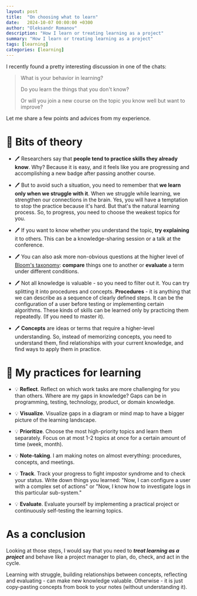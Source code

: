```yaml
---
layout: post
title:  "On choosing what to learn"
date:   2024-10-07 00:00:00 +0300
author: "Oleksandr Romanov"
description: "How I learn or treating learning as a project"
summary: "How I learn or treating learning as a project"
tags: [learning]
categories: [learning]
---
```


I recently found a pretty interesting discussion in one of the chats: 

> What is your behavior in learning? 
> 
> Do you learn the things that you don't know? 
> 
> Or will you join a new course on the topic you know well but want to improve?

Let me share a few points and advices from my experience. 

# 🔖 Bits of theory

- 🖊️ Researchers say that **people tend to practice skills they already know**. Why? Because it is easy, and it feels like you are progressing and accomplishing a new badge after passing another course.

- 🖊️ But to avoid such a situation, you need to remember that **we learn only when we struggle with it**. When we struggle while learning, we strengthen our connections in the brain. Yes, you will have a temptation to stop the practice because it's hard. But that's the natural learning process. So, to progress, you need to choose the weakest topics for you. 

- 🖊️ If you want to know whether you understand the topic, **try explaining** it to others. This can be a knowledge-sharing session or a talk at the conference.

- 🖊️ You can also ask more non-obvious questions at the higher level of [Bloom's taxonomy](https://cft.vanderbilt.edu/guides-sub-pages/blooms-taxonomy/): **compare** things one to another or **evaluate** a term under different conditions. 

- 🖊️ Not all knowledge is valuable - so you need to filter out it. You can try splitting it into procedures and concepts. **Procedures** - it is anything that we can describe as a sequence of clearly defined steps. It can be the configuration of a user before testing or implementing certain algorithms. These kinds of skills can be learned only by practicing them repeatedly. (If you need to master it).

- 🖊️ **Concepts** are ideas or terms that require a higher-level understanding. So, instead of memorizing concepts, you need to understand them, find relationships with your current knowledge, and find ways to apply them in practice. 

# 🤔 My practices for learning

- 💡 **Reflect**. Reflect on which work tasks are more challenging for you than others. Where are my gaps in knowledge? Gaps can be in programming, testing, technology, product, or domain knowledge.

- 💡 **Visualize**. Visualize gaps in a diagram or mind map to have a bigger picture of the learning landscape. 

- 💡 **Prioritize**. Choose the most high-priority topics and learn them separately. Focus on at most 1-2 topics at once for a certain amount of time (week, month). 

- 💡 **Note-taking**. I am making notes on almost everything: procedures, concepts, and meetings.

- 💡 **Track**. Track your progress to fight impostor syndrome and to check your status. Write down things you learned: "Now, I can configure a user with a complex set of actions" or "Now, I know how to investigate logs in this particular sub-system."

- 💡 **Evaluate**. Evaluate yourself by implementing a practical project or continuously self-testing the learning topics. 

# As a conclusion

Looking at those steps, I would say that you need to ***treat learning as a project*** and behave like a project manager to plan, do, check, and act in the cycle.

Learning with struggle, building relationships between concepts, reflecting and evaluating - can make new knowledge valuable. Otherwise - it is just copy-pasting concepts from book to your notes (without understanding it).